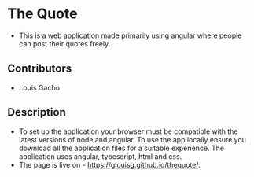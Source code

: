 # The Quote

* This is a web application made primarily using angular where people can post their quotes freely.   

## Contributors
* Louis Gacho  
## Description
* To set up the application your browser must be compatible with the latest versions of node and angular. To use the app locally ensure you download all the application files for a suitable experience. The application uses angular, typescript, html and css.  
* The page is live on - https://glouisg.github.io/thequote/.   


